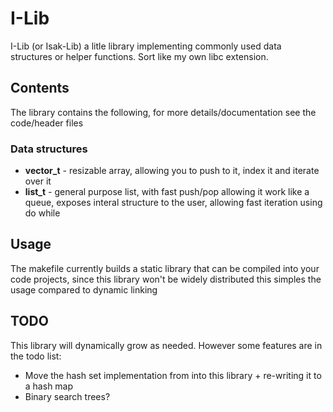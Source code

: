 # I-Lib
I-Lib (or Isak-Lib) a litle library implementing commonly used data structures or helper functions. Sort like my own libc extension.

## Contents
The library contains the following, for more details/documentation see the code/header files

### Data structures
* **vector_t** - resizable array, allowing you to push to it, index it and iterate over it
* **list_t** - general purpose list, with fast push/pop allowing it work like a queue, exposes interal structure to the user, allowing fast iteration using do while

## Usage
The makefile currently builds a static library that can be compiled into your code projects, since this library won't be widely distributed this simples the usage compared to dynamic linking

## TODO
This library will dynamically grow as needed. However some features are in the todo list:
* Move the hash set implementation from into this library + re-writing it to a hash map
* Binary search trees?
